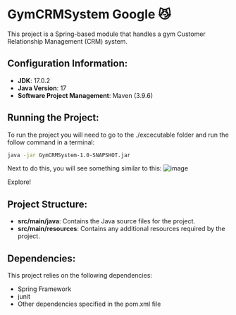 # GymCRMSystem Google 😼

This project is a Spring-based module that handles a gym Customer Relationship Management (CRM) system.

## Configuration Information:

- **JDK**: 17.0.2
- **Java Version**: 17
- **Software Project Management**: Maven (3.9.6)

## Running the Project:

To run the project you will need to go to the ./excecutable folder and run the follow command in a terminal:

```bash
java -jar GymCRMSystem-1.0-SNAPSHOT.jar
```

Next to do this, you will see something similar to this:
![image](https://github.com/Und3rW0rld/SpringCoreTask/assets/117226776/bf7c3b64-8c11-455a-9814-c7f7ebc29bb0)

Explore!

## Project Structure:

- **src/main/java**: Contains the Java source files for the project.
- **src/main/resources**: Contains any additional resources required by the project.

## Dependencies:

This project relies on the following dependencies:

- Spring Framework
- junit
- Other dependencies specified in the pom.xml file

